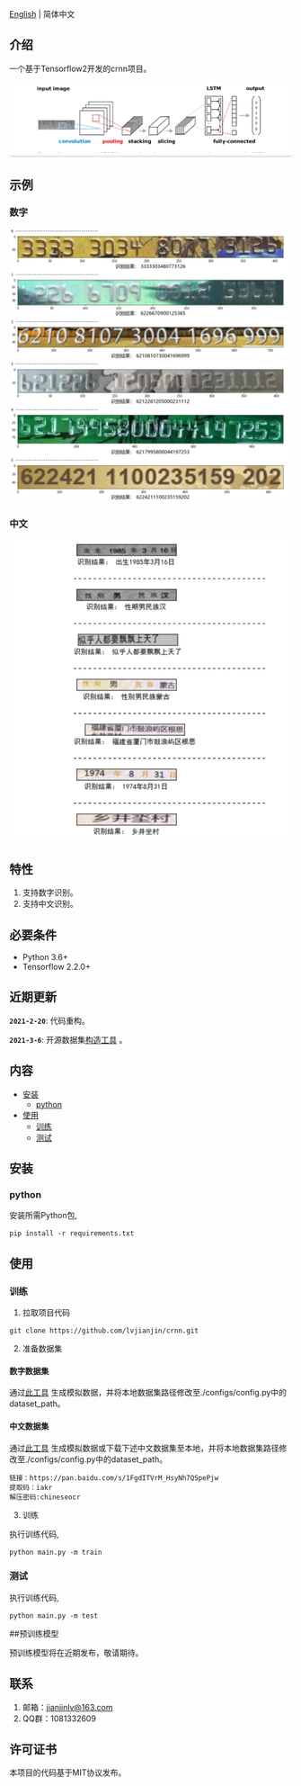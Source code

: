 [English](readme.md) | 简体中文

## 介绍

一个基于Tensorflow2开发的crnn项目。

![model](./docs/image/model.png)

## 示例

### 数字

![number](./docs/image/demo_number.jpg)

### 中文

![chinese](./docs/image/demo_chinese.png) 

## 特性

1. 支持数字识别。
2. 支持中文识别。

## 必要条件

- Python 3.6+
- Tensorflow 2.2.0+

## 近期更新

**`2021-2-20`**: 代码重构。

**`2021-3-6`**: 开源数据集[构造工具](https://github.com/lvjianjin/TextRecognitionDataGenerator) 。

## 内容

- [安装](#安装)
    - [python](#python)
- [使用](#使用)
    - [训练](#训练)
    - [测试](#测试)
    
## 安装

### python

安装所需Python包,
```
pip install -r requirements.txt
```

## 使用

### 训练
1. 拉取项目代码

```
git clone https://github.com/lvjianjin/crnn.git
```
2. 准备数据集

#### 数字数据集

通过[此工具](https://github.com/lvjianjin/TextRecognitionDataGenerator) 生成模拟数据，并将本地数据集路径修改至./configs/config.py中的dataset_path。

#### 中文数据集

通过[此工具](https://github.com/lvjianjin/TextRecognitionDataGenerator) 生成模拟数据或下载下述中文数据集至本地，并将本地数据集路径修改至./configs/config.py中的dataset_path。
```
链接：https://pan.baidu.com/s/1FgdITVrM_HsyNh7QSpePjw 
提取码：iakr
解压密码:chineseocr
```

3. 训练

执行训练代码,
```
python main.py -m train
```

### 测试

执行训练代码,
```
python main.py -m test
```

##预训练模型

预训练模型将在近期发布，敬请期待。

## 联系

1. 邮箱：jianjinlv@163.com
2. QQ群：1081332609

## 许可证书

本项目的代码基于MIT协议发布。